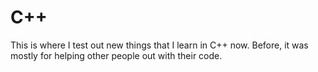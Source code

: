 # C++

This is where I test out new things that I learn in C++ now.
Before, it was mostly for helping other people out with their code.
